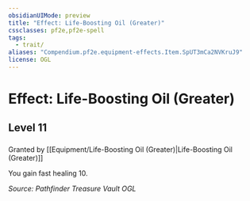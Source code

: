 ```yaml
---
obsidianUIMode: preview
title: "Effect: Life-Boosting Oil (Greater)"
cssclasses: pf2e,pf2e-spell
tags:
  - trait/
aliases: "Compendium.pf2e.equipment-effects.Item.SpUT3mCa2NVKruJ9"
license: OGL
---
```

# Effect: Life-Boosting Oil (Greater)
## Level 11
### 






Granted by [[Equipment/Life-Boosting Oil (Greater)|Life-Boosting Oil (Greater)]]

You gain fast healing 10.

*Source: Pathfinder Treasure Vault*
*OGL*